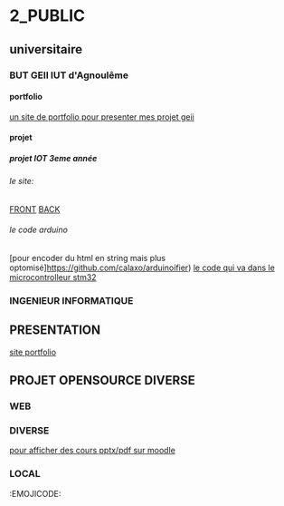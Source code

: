 # 2_PUBLIC

## universitaire

### BUT GEII IUT d'Agnoulême

#### portfolio

[un site de portfolio pour presenter mes projet geii](https://github.com/calaxo/GEII-portfolio)

#### projet

##### projet IOT 3eme année
###### le site:
[FRONT](https://github.com/calaxo/SAE-front)
[BACK](https://github.com/calaxo/SAE-back)
###### le code arduino
[pour encoder du  html en string mais plus optomisé]https://github.com/calaxo/arduinoifier)
[le code qui va dans le microcontrolleur stm32](https://github.com/calaxo/SAE-arduino)
### INGENIEUR INFORMATIQUE

## PRESENTATION

[site portfolio](https://github.com/calaxo/DEV-portfolio)

## PROJET OPENSOURCE DIVERSE

### WEB

### DIVERSE

[pour afficher des cours pptx/pdf sur moodle](https://github.com/calaxo/PPTXToMoodleCourses)

### LOCAL


:EMOJICODE:
